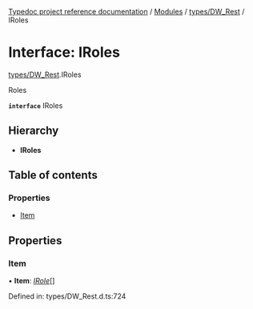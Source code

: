 [Typedoc project reference documentation](../README.md) / [Modules](../modules.md) / [types/DW_Rest](../modules/types_dw_rest.md) / IRoles

# Interface: IRoles

[types/DW_Rest](../modules/types_dw_rest.md).IRoles

Roles

**`interface`** IRoles

## Hierarchy

* **IRoles**

## Table of contents

### Properties

- [Item](types_dw_rest.iroles.md#item)

## Properties

### Item

• **Item**: [*IRole*](types_dw_rest.irole.md)[]

Defined in: types/DW_Rest.d.ts:724
